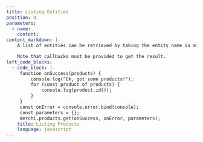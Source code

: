 ```yaml
---
title: Listing Entities
position: 4
parameters:
  - name:
    content:
content_markdown: |-
    A list of entities can be retrieved by taking the entity name in mixedCase and calling the `get` function on it.

    Note that callbacks must be provided to get the result.
left_code_blocks:
  - code_block: |-
     function onSuccess(products) {
         console.log("Ok, got some products!");
         for (const product of products) {
             console.log(product.id());
         }
     }
     const onError = console.error.bind(console);
     const parameters = {};
     merchi.products.get(onSuccess, onError, parameters); 
    title: Listing Products
    language: javascript
---
```

